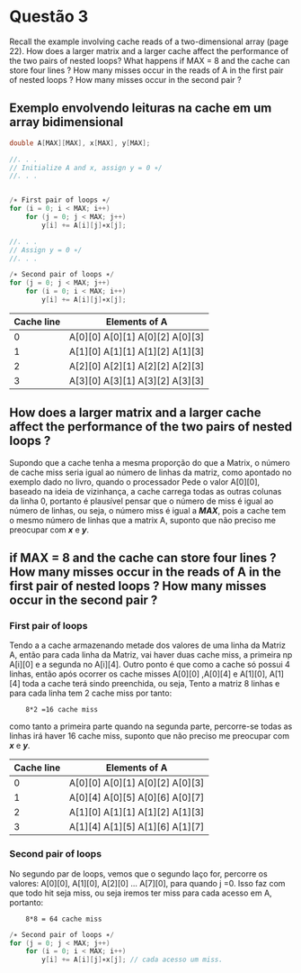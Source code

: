 # Questão 3

Recall the example involving cache reads of a two-dimensional array (page 22). How does a larger matrix and a larger cache affect the performance of the two pairs of nested loops? What happens if MAX = 8 and the cache can store four lines ? How many misses occur in the reads of A in the first pair of nested loops ? How many misses occur in the second pair ?



## Exemplo envolvendo leituras na cache em um array bidimensional
```c
double A[MAX][MAX], x[MAX], y[MAX];

//. . .
// Initialize A and x, assign y = 0 ∗/
//. . .


/∗ First pair of loops ∗/
for (i = 0; i < MAX; i++)
    for (j = 0; j < MAX; j++)
        y[i] += A[i][j]∗x[j];

//. . .
// Assign y = 0 ∗/
//. . .

/∗ Second pair of loops ∗/
for (j = 0; j < MAX; j++)
    for (i = 0; i < MAX; i++)
        y[i] += A[i][j]∗x[j];
```

| Cache line | Elements of A                   |
| ---------- | ------------------------------- |
| 0          | A[0][0] A[0][1] A[0][2] A[0][3] |
| 1          | A[1][0] A[1][1] A[1][2] A[1][3] |
| 2          | A[2][0] A[2][1] A[2][2] A[2][3] |
| 3          | A[3][0] A[3][1] A[3][2] A[3][3] |



## How does a larger matrix and a larger cache affect the performance of the two pairs of nested loops ?

Supondo que a cache tenha a mesma proporção do que a Matrix, o número de cache miss seria igual ao número de linhas da matriz, como apontado no exemplo dado no livro, quando o processador Pede o valor A[0][0], baseado na ideia de vizinhança, a cache carrega todas as outras colunas da linha 0, portanto é plausível pensar que o número de miss é igual ao número de linhas, ou seja,
o número miss é igual a __*MAX*__, pois a cache tem o mesmo número de linhas que a matrix A, suponto que não preciso me preocupar com **_x_** e **_y_**.


## if MAX = 8 and the cache can store four lines ? How many misses occur in the reads of A in the first pair of nested loops ? How many misses occur in the second pair ?


### First pair of loops

Tendo a a cache armazenando metade dos valores de uma linha da Matriz A, então
para cada linha da Matriz, vai haver duas cache miss, a primeira np A[i][0] e a segunda no A[i][4]. Outro ponto é que como a cache só possui 4 linhas, então
após ocorrer os cache misses A[0][0] ,A[0][4] e A[1][0], A[1][4] toda a cache
terá sindo preenchida, ou seja, Tento a matriz 8 linhas e para cada linha tem 2 cache miss por tanto:

        8*2 =16 cache miss

como tanto a primeira parte quando na segunda parte, percorre-se todas as linhas
irá haver 16 cache miss, suponto que não preciso me preocupar com **_x_** e **_y_**.


| Cache line | Elements of A                   |
| ---------- | ------------------------------- |
| 0          | A[0][0] A[0][1] A[0][2] A[0][3] |
| 1          | A[0][4] A[0][5] A[0][6] A[0][7] |
| 2          | A[1][0] A[1][1] A[1][2] A[1][3] |
| 3          | A[1][4] A[1][5] A[1][6] A[1][7] |


### Second pair of loops

No segundo par de loops, vemos que o segundo laço for, percorre os valores:
A[0][0], A[1][0], A[2][0] ... A[7][0], para quando j =0. Isso faz com que
todo hit seja miss, ou seja iremos ter miss para cada acesso em A, portanto:

        8*8 = 64 cache miss


```c
/∗ Second pair of loops ∗/
for (j = 0; j < MAX; j++)
    for (i = 0; i < MAX; i++)
        y[i] += A[i][j]∗x[j]; // cada acesso um miss.
```